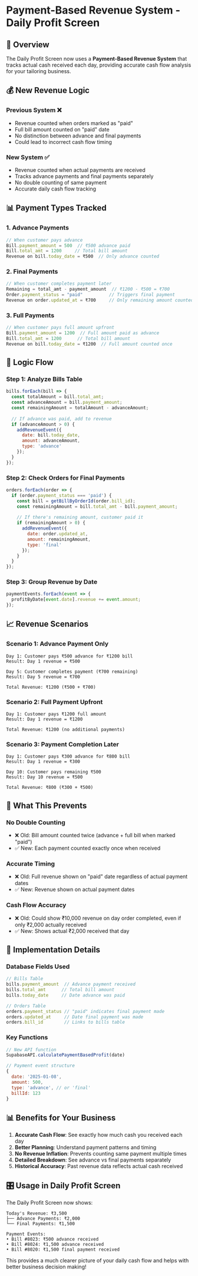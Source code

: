 # Payment-Based Revenue System - Daily Profit Screen

## 🎯 **Overview**
The Daily Profit Screen now uses a **Payment-Based Revenue System** that tracks actual cash received each day, providing accurate cash flow analysis for your tailoring business.

## 💰 **New Revenue Logic**

### **Previous System** ❌
- Revenue counted when orders marked as "paid" 
- Full bill amount counted on "paid" date
- No distinction between advance and final payments
- Could lead to incorrect cash flow timing

### **New System** ✅  
- Revenue counted when actual payments are received
- Tracks advance payments and final payments separately
- No double counting of same payment
- Accurate daily cash flow tracking

## 📊 **Payment Types Tracked**

### 1. **Advance Payments**
```javascript
// When customer pays advance
Bill.payment_amount = 500  // ₹500 advance paid
Bill.total_amt = 1200     // Total bill amount
Revenue on bill.today_date = ₹500  // Only advance counted
```

### 2. **Final Payments** 
```javascript
// When customer completes payment later
Remaining = total_amt - payment_amount  // ₹1200 - ₹500 = ₹700
Order.payment_status = "paid"          // Triggers final payment
Revenue on order.updated_at = ₹700     // Only remaining amount counted
```

### 3. **Full Payments**
```javascript
// When customer pays full amount upfront
Bill.payment_amount = 1200  // Full amount paid as advance
Bill.total_amt = 1200      // Total bill amount  
Revenue on bill.today_date = ₹1200  // Full amount counted once
```

## 🔄 **Logic Flow**

### Step 1: **Analyze Bills Table**
```javascript
bills.forEach(bill => {
  const totalAmount = bill.total_amt;
  const advanceAmount = bill.payment_amount;
  const remainingAmount = totalAmount - advanceAmount;
  
  // If advance was paid, add to revenue
  if (advanceAmount > 0) {
    addRevenueEvent({
      date: bill.today_date,
      amount: advanceAmount,
      type: 'advance'
    });
  }
});
```

### Step 2: **Check Orders for Final Payments**
```javascript
orders.forEach(order => {
  if (order.payment_status === 'paid') {
    const bill = getBillByOrderId(order.bill_id);
    const remainingAmount = bill.total_amt - bill.payment_amount;
    
    // If there's remaining amount, customer paid it
    if (remainingAmount > 0) {
      addRevenueEvent({
        date: order.updated_at,
        amount: remainingAmount,
        type: 'final'
      });
    }
  }
});
```

### Step 3: **Group Revenue by Date**
```javascript
paymentEvents.forEach(event => {
  profitByDate[event.date].revenue += event.amount;
});
```

## 📈 **Revenue Scenarios**

### Scenario 1: **Advance Payment Only**
```
Day 1: Customer pays ₹500 advance for ₹1200 bill
Result: Day 1 revenue = ₹500

Day 5: Customer completes payment (₹700 remaining)  
Result: Day 5 revenue = ₹700

Total Revenue: ₹1200 (₹500 + ₹700)
```

### Scenario 2: **Full Payment Upfront**
```
Day 1: Customer pays ₹1200 full amount
Result: Day 1 revenue = ₹1200

Total Revenue: ₹1200 (no additional payments)
```

### Scenario 3: **Payment Completion Later**
```
Day 1: Customer pays ₹300 advance for ₹800 bill
Result: Day 1 revenue = ₹300

Day 10: Customer pays remaining ₹500
Result: Day 10 revenue = ₹500  

Total Revenue: ₹800 (₹300 + ₹500)
```

## 🚫 **What This Prevents**

### **No Double Counting**
- ❌ Old: Bill amount counted twice (advance + full bill when marked "paid")
- ✅ New: Each payment counted exactly once when received

### **Accurate Timing** 
- ❌ Old: Full revenue shown on "paid" date regardless of actual payment dates
- ✅ New: Revenue shown on actual payment dates

### **Cash Flow Accuracy**
- ❌ Old: Could show ₹10,000 revenue on day order completed, even if only ₹2,000 actually received
- ✅ New: Shows actual ₹2,000 received that day

## 🔧 **Implementation Details**

### **Database Fields Used**
```javascript
// Bills Table
bills.payment_amount  // Advance payment received
bills.total_amt      // Total bill amount
bills.today_date     // Date advance was paid

// Orders Table  
orders.payment_status // "paid" indicates final payment made
orders.updated_at     // Date final payment was made
orders.bill_id        // Links to bills table
```

### **Key Functions**
```javascript
// New API function
SupabaseAPI.calculatePaymentBasedProfit(date)

// Payment event structure
{
  date: '2025-01-08',
  amount: 500,
  type: 'advance', // or 'final' 
  billId: 123
}
```

## 📊 **Benefits for Your Business**

1. **Accurate Cash Flow**: See exactly how much cash you received each day
2. **Better Planning**: Understand payment patterns and timing
3. **No Revenue Inflation**: Prevents counting same payment multiple times  
4. **Detailed Breakdown**: See advance vs final payments separately
5. **Historical Accuracy**: Past revenue data reflects actual cash received

## 🎛️ **Usage in Daily Profit Screen**

The Daily Profit Screen now shows:

```
Today's Revenue: ₹3,500
├── Advance Payments: ₹2,000
└── Final Payments: ₹1,500

Payment Events:
• Bill #8023: ₹500 advance received
• Bill #8024: ₹1,500 advance received  
• Bill #8020: ₹1,500 final payment received
```

This provides a much clearer picture of your daily cash flow and helps with better business decision making!
